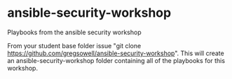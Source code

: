 # ansible-security-workshop
Playbooks from the ansible security workshop

From your student base folder issue "git clone https://github.com/gregsowell/ansible-security-workshop".  This will create an ansible-security-workshop folder containing all of the playbooks for this workshop.
